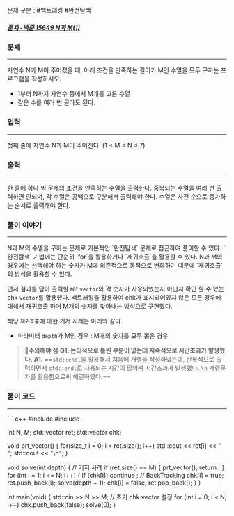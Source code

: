 문제 구분 : #백트래킹 #완전탐색
##### [문제 -백준 15649 N과 M(1)](https://www.acmicpc.net/problem/15649)

### 문제
<hr>

자연수 N과 M이 주어졌을 때, 아래 조건을 만족하는 길이가 M인 수열을 모두 구하는 프로그램을 작성하시오.
- 1부터 N까지 자연수 중에서 M개를 고른 수열
- 같은 수를 여러 번 골라도 된다.

### 입력
<hr>

첫째 줄에 자연수 N과 M이 주어진다. (1 ≤ M ≤ N ≤ 7)
### 출력
<hr>

한 줄에 하나 씩 문제의 조건을 만족하는 수열을 출력한다. 중복되는 수열을 여러 번 출력하면 안되며, 각 수열은 공백으로 구분해서 출력해야 한다. 수열은 사전 순으로 증가하는 순서로 출력해야 한다.

### 풀이 이야기
<hr>
N과 M의 수열을 구하는 문제로 기본적인 `완전탐색` 문제로 접근하여 풀이할 수 있다. `완전탐색` 기법에는 단순히 `for`을 활용하거나 `재귀호출`을 활용할 수 있다. N과 M의 경우에는 선택해야 하는 숫자가 M에 의존적으로 동적으로 변화하기 때문에 `재귀호출`의 방식을 활용할 수 있다.

먼저 결과를 담아 출력할 ret `vector`와 각 숫자가 사용되었는지 아닌지 확인 할 수 있는 chk `vector`를 활용했다. 백트래킹을 활용하여 chk가 표시되어있지 않은 모든 경우에 대해서 재귀호출 하며 M개의 숫자를 찾아내는 방식으로 구현했다.

해당 `재귀호출`에 대한 기저 사례는 아래와 같다.
- 파라미터 `depth`가 M인 경우 : M개의 숫자를 모두 뽑은 경우

> **🚨주의해야 점**
	**Q1. 논리적으로 틀린 부분이 없는데 지속적으로 시간초과가 발생했다.**
	**A1.** ==`std::endl`을 활용해서 처음에 개행을 작성하였는데, 반복적으로 출력하면서 `std::endl`로 사용되는 시간이 많아져 시간초과가 발생했다. `\n` 개행문자를 활용함으로써 해결하였다.==


### 풀이 코드
<hr>
``` c++
#include <iostream>
#include <vector>

int N, M;
std::vector<int> ret;
std::vector<bool> chk;

void prt_vector()
{
	for(size_t i = 0; i < ret.size(); i++)
		std::cout << ret[i] << " ";
	std::cout << "\n";
}

void solve(int depth)
{
	// 기저 사례
	if (ret.size() == M)
	{
		prt_vector();
		return ;
	}
	for (int i = 1; i <= N; i++)
	{
		if (chk[i])
			continue ;
		// BackTracking
		chk[i] = true;
		ret.push_back(i);
		solve(depth + 1);
		chk[i] = false;
		ret.pop_back();
	}
}

int main(void)
{
	std::cin >> N >> M;
	// 초기 chk vector 설정
	for (int i = 0; i < N; i++)
		chk.push_back(false);
	solve(0);
}
```
